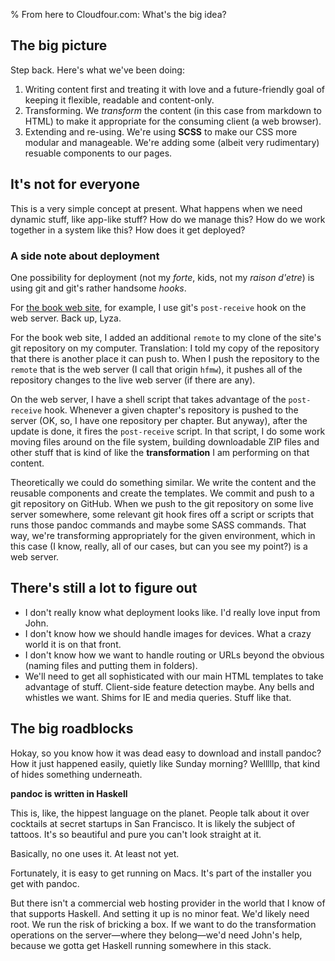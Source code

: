 % From here to Cloudfour.com: What's the big idea?

## The big picture

Step back. Here's what we've been doing:

1. Writing content first and treating it with love and a future-friendly goal of keeping it flexible, readable and content-only.
2. Transforming. We *transform* the content (in this case from markdown to HTML) to make it appropriate for the consuming client (a web browser).
3. Extending and re-using. We're using **SCSS** to make our CSS more modular and manageable. We're adding some (albeit very rudimentary) resuable components to our pages.

## It's not for everyone

This is a very simple concept at present. What happens when we need dynamic stuff, like app-like stuff? How do we manage this? How do we work together in a system like this? How does it get deployed?

### A side note about deployment

One possibility for deployment (not my *forte*, kids, not my *raison d'etre*) is using git and git's rather handsome *hooks*.

For [the book web site](http://hf-mw.com), for example, I use git's `post-receive` hook on the web server. Back up, Lyza.

For the book web site, I added an additional `remote` to my clone of the site's git repository on my computer. Translation: I told my copy of the repository that there is another place it can push to. When I push the repository to the `remote` that is the web server (I call that origin `hfmw`), it pushes all of the repository changes to the live web server (if there are any).

On the web server, I have a shell script that takes advantage of the `post-receive` hook. Whenever a given chapter's repository is pushed to the server (OK, so, I have one repository per chapter. But anyway), after the update is done, it fires the `post-receive` script. In that script, I do some work moving files around on the file system, building downloadable ZIP files and other stuff that is kind of like the **transformation** I am performing on that content.

Theoretically we could do something similar. We write the content and the reusable components and create the templates. We commit and push to a git repository on GitHub. When we push to the git repository on some live server somewhere, some relevant git hook fires off a script or scripts that runs those pandoc commands and maybe some SASS commands. That way, we're transforming appropriately for the given environment, which in this case (I know, really, all of our cases, but can you see my point?) is a web server.

## There's still a lot to figure out

* I don't really know what deployment looks like. I'd really love input from John.
* I don't know how we should handle images for devices. What a crazy world it is on that front.
* I don't know how we want to handle routing or URLs beyond the obvious (naming files and putting them in folders).
* We'll need to get all sophisticated with our main HTML templates to take advantage of stuff. Client-side feature detection maybe. Any bells and whistles we want. Shims for IE and media queries. Stuff like that.

## The big roadblocks

Hokay, so you know how it was dead easy to download and install pandoc? How it just happened easily, quietly like Sunday morning? Welllllp, that kind of hides something underneath.

**pandoc is written in Haskell**

This is, like, the hippest language on the planet. People talk about it over cocktails at secret startups in San Francisco. It is likely the subject of tattoos. It's so beautiful and pure you can't look straight at it.

Basically, no one uses it. At least not yet.

Fortunately, it is easy to get running on Macs. It's part of the installer you get with pandoc.

But there isn't a commercial web hosting provider in the world that I know of that supports Haskell. And setting it up is no minor feat. We'd likely need root. We run the risk of bricking a box. If we want to do the transformation operations on the server—where they belong—we'd need John's help, because we gotta get Haskell running somewhere in this stack.


